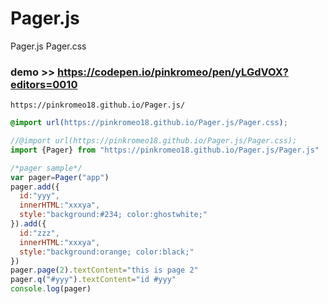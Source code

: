 # Pager.js
Pager.js Pager.css
### demo >> https://codepen.io/pinkromeo/pen/yLGdVOX?editors=0010
```
https://pinkromeo18.github.io/Pager.js/
```

```css
@import url(https://pinkromeo18.github.io/Pager.js/Pager.css);
```
```js
//@import url(https://pinkromeo18.github.io/Pager.js/Pager.css);
import {Pager} from "https://pinkromeo18.github.io/Pager.js/Pager.js"
```
```js
/*pager sample*/
var pager=Pager("app")
pager.add({
  id:"yyy",
  innerHTML:"xxxya",
  style:"background:#234; color:ghostwhite;"
}).add({
  id:"zzz",
  innerHTML:"xxxya",
  style:"background:orange; color:black;"
})
pager.page(2).textContent="this is page 2"
pager.q("#yyy").textContent="id #yyy"
console.log(pager)

```
